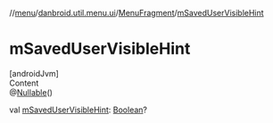 //[menu](../../index.md)/[danbroid.util.menu.ui](../index.md)/[MenuFragment](index.md)/[mSavedUserVisibleHint](m-saved-user-visible-hint.md)



# mSavedUserVisibleHint  
[androidJvm]  
Content  
@[Nullable](https://developer.android.com/reference/kotlin/androidx/annotation/Nullable.html)()  
  
val [mSavedUserVisibleHint](m-saved-user-visible-hint.md): [Boolean](https://kotlinlang.org/api/latest/jvm/stdlib/kotlin/-boolean/index.html)?  



